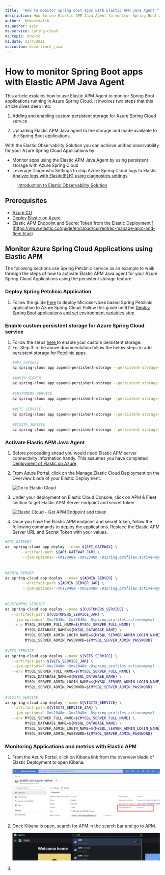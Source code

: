 ```yaml
---
title:  "How to monitor Spring Boot apps with Elastic APM Java Agent "
description: How to use Elastic APM Java Agent to monitor Spring Boot applications running in Azure Spring Cloud
author:  hemantmalik
ms.author: asir
ms.service: spring-cloud
ms.topic: how-to
ms.date: 11/4/2021
ms.custom: devx-track-java
---
```


# How to monitor Spring Boot apps with Elastic APM Java Agent

This article explains how to use Elastic APM Agent to monitor Spring Boot applications running in Azure Spring Cloud. It involves two steps that this article dives deep into:

1. Adding and enabling custom persistent storage for Azure Spring Cloud service

3. Uploading Elastic APM Java agent to the storage and made available to the Spring Boot applications.

With the Elastic Observability Solution you can achieve unified observability for your Azure Spring Cloud Applications by 

* Monitor apps using the Elastic APM Java Agent by using persistent storage with Azure Spring Cloud
* Leverage Diagnostic Settings to ship Azure Spring Cloud logs to Elastic [Analyze logs with Elastic(ELK) using diagnostics settings](https://github.com/hemantmalik/azure-docs/blob/master/articles/spring-cloud/how-to-elastic-diagnostic-settings.md)

> [Introduction to Elastic Observability Solution](https://www.youtube.com/watch?v=uCX24hRBULY)

## Prerequisites

* [Azure CLI](/cli/azure/install-azure-cli)
* [Deploy Elastic on Azure](https://www.elastic.co/blog/getting-started-with-the-azure-integration-enhancement)
* Elastic APM Endpoint and Secret Token from the Elastic Deployment ](https://www.elastic.co/guide/en/cloud/current/ec-manage-apm-and-fleet.html)

## Monitor Azure Spring Cloud Applications using Elastic APM

The following sections use Spring Petclinic service as an example to walk through the steps of how to activate Elastic APM Java agent for your Azure Spring Cloud Applications using the persistent storage feature.

### Deploy Spring Petclinic Application
1. Follow the guide [here](https://github.com/Azure-Samples/spring-petclinic-microservices) to deploy Microservices based Spring Petclinic application to Azure Spring Cloud. Follow this guide until the [Deploy Spring Boot applications and set environment variables](https://github.com/Azure-Samples/spring-petclinic-microservices#deploy-spring-boot-applications-and-set-environment-variables) step.
   
### Enable custom persistent storage for  Azure Spring Cloud service
1. Follow the steps [here ](https://docs.microsoft.com/en-us/azure/spring-cloud/how-to-custom-persistent-storage) to enable your custom persistent storage.
2. For Step 3 in the above documentation follow the below steps to add persistent storage for Petclinic apps.
   ```bash
   #API_Gateway
   az spring-cloud app append-persistent-storage --persistent-storage-type AzureFileVolume --share-name asc-elastic --mount-path "/elastic/apm/api-gateway" --storage-name "asc-elastic-storage" -n ${API_GATEWAY} -g ${RESOURCE_GROUP} -s ${SPRING_CLOUD_SERVICE}
   
   #ADMIN_SERVER
   az spring-cloud app append-persistent-storage --persistent-storage-type AzureFileVolume --share-name asc-elastic --mount-path "/elastic/apm/admin-server" --storage-name "asc-elastic-storage" -n ${ADMIN_SERVER} -g ${RESOURCE_GROUP} -s ${SPRING_CLOUD_SERVICE}
   
   #CUSTOMERS_SERVICE
   az spring-cloud app append-persistent-storage --persistent-storage-type AzureFileVolume --share-name asc-elastic --mount-path "/elastic/apm/customers-service" --storage-name "asc-elastic-storage" -n ${CUSTOMERS_SERVICE} -g ${RESOURCE_GROUP} -s ${SPRING_CLOUD_SERVICE}
   
   #VETS_SERVICE
   az spring-cloud app append-persistent-storage --persistent-storage-type AzureFileVolume --share-name asc-elastic --mount-path "/elastic/apm/vets-service" --storage-name "asc-elastic-storage" -n ${VETS_SERVICE} -g ${RESOURCE_GROUP} -s ${SPRING_CLOUD_SERVICE}
   
   #VISITS_SERVICE
   az spring-cloud app append-persistent-storage --persistent-storage-type AzureFileVolume --share-name asc-elastic --mount-path "/elastic/apm/visits-service" --storage-name "asc-elastic-storage" -n ${VISITS_SERVICE} -g ${RESOURCE_GROUP} -s ${SPRING_CLOUD_SERVICE}```


### Activate Elastic APM Java Agent

1. Before proceeding ahead you would need Elastic APM server connectivity information handy. This assumes you have completed  [Deployment of Elastic on Azure](https://www.elastic.co/blog/getting-started-with-the-azure-integration-enhancement).

2. From Azure Portal, click on the Manage Elastic Cloud Deployment on the Overview blade  of your Elastic Deployment.
   
   ![Go to Elastic Cloud ](https://github.com/hemantmalik/azure-docs/blob/master/articles/spring-cloud/media/azure-portal-elastic-deployment-link.png)
   
3. Under your deployment on Elastic Cloud Console, click on APM & Fleet section to get Elastic APM Server endpoint and secret token

   ![Elastic Cloud - Get APM Endpoint and token ](https://github.com/hemantmalik/azure-docs/blob/master/articles/spring-cloud/media/get-apm-endpoint-token-2.png)

4. Once you have the Elastic APM endpoint and secret token, follow the following commands to deploy the applications. Replace the Elastic APM Server URL and Secret Token with your values.

```bash
#API_GATEWAY
az  spring-cloud app deploy --name ${API_GATEWAY} \
       --artifact-path ${API_GATEWAY_JAR} \
        --jvm-options='-Xms2048m -Xmx2048m -Dspring.profiles.active=mysql -javaagent:/elastic/apm/api-gateway/elastic-apm-agent-1.26.0.jar  -Delastic.apm.service_name=API_GATEWAY -Delastic.apm.application_packages=org.springframework.samples.petclinic  -Delastic.apm.server_url=<replace-with-your-Elastic-APM-server-url> -Delastic.apm.secret_token=<replace-with-your-Elastic-APM-secret-token>'


#ADMIN_SERVER
az spring-cloud app deploy --name ${ADMIN_SERVER} \
        --artifact-path ${ADMIN_SERVER_JAR} \
        --jvm-options='-Xms2048m -Xmx2048m -Dspring.profiles.active=mysql -javaagent:/elastic/apm/admin-server/elastic-apm-agent-1.26.0.jar  -Delastic.apm.service_name=ADMIN-SERVER -Delastic.apm.application_packages=org.springframework.samples.petclinic  -Delastic.apm.server_url=<replace-with-your-Elastic-APM-server-url> -Delastic.apm.secret_token=<replace-with-your-Elastic-APM-secret-token>'


#CUSTOMERS_SERVICE
az spring-cloud app deploy --name ${CUSTOMERS_SERVICE} \
   --artifact-path ${CUSTOMERS_SERVICE_JAR} \
   --jvm-options='-Xms2048m -Xmx2048m -Dspring.profiles.active=mysql -javaagent:/elastic/apm/customers-service/elastic-apm-agent-1.26.0.jar  -Delastic.apm.service_name=CUSTOMERS-SERVICE -Delastic.apm.application_packages=org.springframework.samples.petclinic  -Delastic.apm.server_url=<replace-with-your-Elastic-APM-server-url> -Delastic.apm.secret_token=<replace-with-your-Elastic-APM-secret-token>' \
   --env MYSQL_SERVER_FULL_NAME=${MYSQL_SERVER_FULL_NAME} \
         MYSQL_DATABASE_NAME=${MYSQL_DATABASE_NAME} \
         MYSQL_SERVER_ADMIN_LOGIN_NAME=${MYSQL_SERVER_ADMIN_LOGIN_NAME} \
         MYSQL_SERVER_ADMIN_PASSWORD=${MYSQL_SERVER_ADMIN_PASSWORD}
    
#VETS_SERVICE
az spring-cloud app deploy --name ${VETS_SERVICE} \
   --artifact-path ${VETS_SERVICE_JAR} \
   --jvm-options='-Xms2048m -Xmx2048m -Dspring.profiles.active=mysql -javaagent:/elastic/apm/vets-service/elastic-apm-agent-1.26.0.jar  -Delastic.apm.service_name=VETS-SERVICE -Delastic.apm.application_packages=org.springframework.samples.petclinic  -Delastic.apm.server_url=<replace-with-your-Elastic-APM-server-url> -Delastic.apm.secret_token=<replace-with-your-Elastic-APM-secret-token>' \
   --env MYSQL_SERVER_FULL_NAME=${MYSQL_SERVER_FULL_NAME} \
         MYSQL_DATABASE_NAME=${MYSQL_DATABASE_NAME} \
         MYSQL_SERVER_ADMIN_LOGIN_NAME=${MYSQL_SERVER_ADMIN_LOGIN_NAME} \
         MYSQL_SERVER_ADMIN_PASSWORD=${MYSQL_SERVER_ADMIN_PASSWORD}
              
#VISITS_SERVICE
az spring-cloud app deploy --name ${VISITS_SERVICE} \
   --artifact-path ${VISITS_SERVICE_JAR} \
   --jvm-options='-Xms2048m -Xmx2048m -Dspring.profiles.active=mysql -javaagent:/elastic/apm/visits-service/elastic-apm-agent-1.26.0.jar  -Delastic.apm.service_name=VISITS-SERVICE -Delastic.apm.application_packages=org.springframework.samples.petclinic  -Delastic.apm.server_url=<replace-with-your-Elastic-APM-server-url> -Delastic.apm.secret_token=<replace-with-your-Elastic-APM-secret-token>' \
   --env MYSQL_SERVER_FULL_NAME=${MYSQL_SERVER_FULL_NAME} \
         MYSQL_DATABASE_NAME=${MYSQL_DATABASE_NAME} \
         MYSQL_SERVER_ADMIN_LOGIN_NAME=${MYSQL_SERVER_ADMIN_LOGIN_NAME} \
         MYSQL_SERVER_ADMIN_PASSWORD=${MYSQL_SERVER_ADMIN_PASSWORD}

```

### Monitoring Applications and metrics with Elastic APM

1. From the Azure Portal, click on Kibana link from the overview blade of Elastic Deployment to open Kibana. 
   
   ![Open Kibana from Azure](https://github.com/hemantmalik/azure-docs/blob/master/articles/spring-cloud/media/get-kibana-link.png)

2. Once Kibana is open, search for APM in the search bar and go to APM.
   
   ![Open APM in Kibana](https://github.com/hemantmalik/azure-docs/blob/master/articles/spring-cloud/media/go-to-apm-kibana.PNG)

3. 
